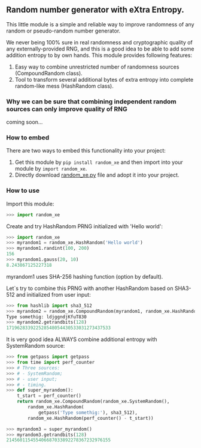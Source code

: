 ## Random number generator with eXtra Entropy.

This little module is a simple and reliable way to improve randomness of any random or pseudo-random number generator.

We never being 100% sure in real randomness and cryptographic quality of any externally-provided RNG, and this is a good idea to be able to add some addition entropy to by own hands. This module provides following features:
1. Easy way to combine unrestricted number of randomness sources (CompoundRandom class).
2. Tool to transform several additional bytes of extra entropy into complete random-like mess (HashRandom class).

### Why we can be sure that combining independent random sources can only improve quality of RNG
coming soon...

### How to embed

There are two ways to embed this functionality into your project:
1. Get this module by `pip install random_xe` and then import into your module by `import random_xe`.
2. Directly download [random_xe.py](/random_xe.py) file and adopt it into your project.

### How to use

Import this module:
```python
>>> import random_xe
```
Create and try HashRandom PRNG initialized with 'Hello world':
```python
>>> import random_xe
>>> myrandom1 = random_xe.HashRandom('Hello world')
>>> myrandom1.randint(100, 200)
156
>>> myrandom1.gauss(20, 10)
8.243867125227318
```
myrandom1 uses SHA-256 hashing function (option by default).

Let`s try to combine this PRNG with another HashRandom based on SHA3-512 and initialized from user input:
```python
>>> from hashlib import sha3_512
>>> myrandom2 = random_xe.CompoundRandom(myrandom1, random_xe.HashRandom(input('Type somethig: '), sha3_512))
Type somethig: ldjggndjKfuT830
>>> myrandom2.getrandbits(128)
171962833922528548054430533031273437533
```

It is very good idea ALWAYS combine additional entropy with SystemRandom source:
```python
>>> from getpass import getpass
>>> from time import perf_counter
>>> # Three sources:
>>> # - SystemRandom;
>>> # - user input;
>>> # - timing.
>>> def super_myrandom():
    t_start = perf_counter()
    return random_xe.CompoundRandom(random_xe.SystemRandom(),
        random_xe.HashRandom(
            getpass('Type somethig:'), sha3_512),
        random_xe.HashRandom(perf_counter() - t_start))

>>> myrandom3 = super_myrandom()
>>> myrandom3.getrandbits(128)
214560115455406687033892278367232976155
```
